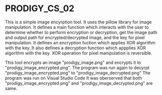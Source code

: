 # PRODIGY_CS_02
This is a simple image encyrption tool.
It uses the pillow library for image manipulation.
It defines a main function which interacts with the user to determine whether to perform encryption or decryption, get the image path and output path for encrypted/decrypted image, and the key for pixel manipulation.
It defines an encryption fuction which applies XOR algorithm with the key.
It also defines a decryption function which appplies XOR algorithm with the key.
XOR operation for pixel manipulation is reversible.

This tool encrypts an image "prodigy_image.png" and encrypts it to "prodigy_image_encrypted.png".
The program was run again to decyrpt "prodigy_image_encrypted.png" to "prodigy_image_decrypted.png"
The program was run on Visual Studio Code
It was oberserved that both "prodigy_image_encrypted.png" and "prodigy_image_decrypted.png" are same.
